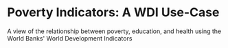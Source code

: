 # Poverty Indicators: A WDI Use-Case
A view of the relationship between poverty, education, and health using the World Banks' World Development Indicators
